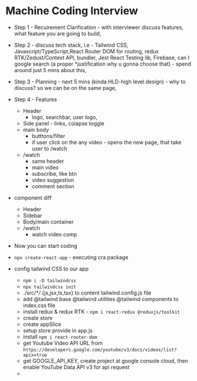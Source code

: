 # Machine Coding Interview

- Step 1 - Recuirement Clarification - with interviewer discuss features, what feature you are going to build,
- Step 2 - discuss tech stack, i.e - Tailwind CSS, Javascript/TypeScript,React Router DOM for routing, redux RTK/Zedust/Context API, bundler, Jest React Testing lib, Firebase, can I google search (a proper \*justification why u gonna choose that) - spend around just 5 mins about this,
- Step 3 - Planning - next 5 mins (kinda HLD-high level design) - why to discuss? so we can be on the same page,
- Step 4 - Features
  - Header
    - logo, searchbar, user logo,
  - Side panel - links, colapse toggle
  - main body
    - butttons/filter
    - if user click on the any video - opens the new page, that take user to /watch
  - /watch
    - same header
    - main video
    - subscribe, like btn
    - video suggestion
    - comment section
- component diff

  - Header
  - Sidebar
  - Body/main container
  - /watch
    - watch video comp

- Now you can start coding
- `npx create-react-app` - executing cra package
- config tailwind CSS to our app
  - `npm i -D tailwindcss`
  - `npx tailwindcss init`
  - ./src/\*_/_.{js,jsx,ts,tsx} to content tailwind.config.js file
  - add @tailwind base @tailwind utilities @tailwind components to index.css file
  - install redux & redux RTK - `npm i react-redux @reduxjs/toolkit`
  - create store
  - create appSlice
  - setup store provide in app.js
  - install `npm i react-router-dom`
  - get Youtube Video API URL from `https://developers.google.com/youtube/v3/docs/videos/list?apix=true`
  - get GOOGLE_API_KEY, create project at google console cloud, then enable YouTube Data API v3 for api request
  -
